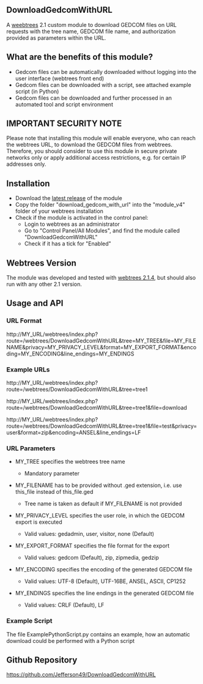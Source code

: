 ## DownloadGedcomWithURL
A [weebtrees](https://webtrees.net) 2.1 custom module to download GEDCOM files on URL requests with the tree name, GEDCOM file name, and authorization provided as parameters within the URL.

## What are the benefits of this module?
+ Gedcom files can be automatically downloaded without logging into the user interface (webtrees front end)
+ Gedcom files can be downloaded with a script, see attached example script (in Python)
+ Gedcom files can be downloaded and further processed in an automated tool and script environment

## IMPORTANT SECURITY NOTE  
Please note that installing this module will enable everyone, who can reach the webtrees URL, to download the GEDCOM files from webtrees. Therefore, you should consider to use this module in secure private networks only or apply additional access restrictions, e.g. for certain IP addresses only.

## Installation
+ Download the [latest release](https://github.com/Jefferson49/DownloadGedcomWithURL/releases/latest) of the module
+ Copy the folder "download_gedcom_with_url" into the "module_v4" folder of your webtrees installation
+ Check if the module is activated in the control panel:
    + Login to webtrees as an administrator
	+ Go to "Control Panel/All Modules", and find the module called "DownloadGedcomWithURL"
	+ Check if it has a tick for "Enabled"

## Webtrees Version
The module was developed and tested with [webtrees 2.1.4](https://webtrees.net/download), but should also run with any other 2.1 version.

## Usage and API

### URL Format
http://MY_URL/webtrees/index.php?route=/webtrees/DownloadGedcomWithURL&tree=MY_TREE&file=MY_FILENAME&privacy=MY_PRIVACY_LEVEL&format=MY_EXPORT_FORMAT&encoding=MY_ENCODING&line_endings=MY_ENDINGS

### Example URLs  
http://MY_URL/webtrees/index.php?route=/webtrees/DownloadGedcomWithURL&tree=tree1

http://MY_URL/webtrees/index.php?route=/webtrees/DownloadGedcomWithURL&tree=tree1&file=download

http://MY_URL/webtrees/index.php?route=/webtrees/DownloadGedcomWithURL&tree=tree1&file=test&privacy=user&format=zip&encoding=ANSEL&line_endings=LF

### URL Parameters  
* MY_TREE specifies the webtrees tree name
  * Mandatory parameter

* MY_FILENAME has to be provided without .ged extension, i.e. use this_file instead of this_file.ged
  * Tree name is taken as default if MY_FILENAME is not provided

* MY_PRIVACY_LEVEL specifies the user role, in which the GEDCOM export is executed
  * Valid values: gedadmin, user, visitor, none (Default)

* MY_EXPORT_FORMAT specifies the file format for the export
  * Valid values: gedcom (Default), zip, zipmedia, gedzip

* MY_ENCODING specifies the encoding of the generated GEDCOM file
  * Valid values: UTF-8 (Default), UTF-16BE, ANSEL, ASCII, CP1252

* MY_ENDINGS specifies the line endings in the generated GEDCOM file
  * Valid values: CRLF (Default), LF

### Example Script 
The file ExamplePythonScript.py contains an example, how an automatic download could be performed with a Python script

## Github Repository
https://github.com/Jefferson49/DownloadGedcomWithURL